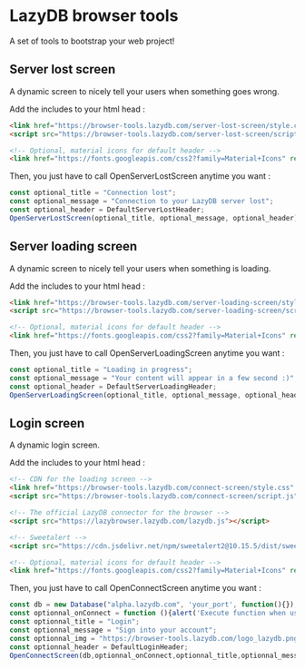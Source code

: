 # LazyDB browser tools
A set of tools to bootstrap your web project!  
  
## Server lost screen
A dynamic screen to nicely tell your users when something goes wrong.  

Add the includes to your html head :
```html
<link href="https://browser-tools.lazydb.com/server-lost-screen/style.css" rel="stylesheet">
<script src="https://browser-tools.lazydb.com/server-lost-screen/script.js"></script>

<!-- Optional, material icons for default header -->
<link href="https://fonts.googleapis.com/css2?family=Material+Icons" rel="stylesheet">
```
Then, you just have to call OpenServerLostScreen anytime you want :
```javascript
const optional_title = "Connection lost";
const optional_message = "Connection to your LazyDB server lost";
const optional_header = DefaultServerLostHeader;
OpenServerLostScreen(optional_title, optional_message, optional_header);
```

## Server loading screen
A dynamic screen to nicely tell your users when something is loading.

Add the includes to your html head :
```html
<link href="https://browser-tools.lazydb.com/server-loading-screen/style.css" rel="stylesheet">
<script src="https://browser-tools.lazydb.com/server-loading-screen/script.js"></script>

<!-- Optional, material icons for default header -->
<link href="https://fonts.googleapis.com/css2?family=Material+Icons" rel="stylesheet">
```
Then, you just have to call OpenServerLoadingScreen anytime you want :
```javascript
const optional_title = "Loading in progress";
const optional_message = "Your content will appear in a few second :)";
const optional_header = DefaultServerLoadingHeader;
OpenServerLoadingScreen(optional_title, optional_message, optional_header);
```

## Login screen
A dynamic login screen.

Add the includes to your html head :
```html
<!-- CDN for the loading screen -->
<link href="https://browser-tools.lazydb.com/connect-screen/style.css" rel="stylesheet">
<script src="https://browser-tools.lazydb.com/connect-screen/script.js"></script>

<!-- The official LazyDB connector for the browser -->
<script src="https://lazybrowser.lazydb.com/lazydb.js"></script>

<!-- Sweetalert -->
<script src="https://cdn.jsdelivr.net/npm/sweetalert2@10.15.5/dist/sweetalert2.all.min.js"></script>

<!-- Optional, material icons for default header -->
<link href="https://fonts.googleapis.com/css2?family=Material+Icons" rel="stylesheet">
```
Then, you just have to call OpenConnectScreen anytime you want :
```javascript
const db = new Database("alpha.lazydb.com", 'your_port', function(){});
const optionnal_onConnect = function (){alert('Execute function when user is connected')};
const optionnal_title = "Login";
const optionnal_message = "Sign into your account";
const optionnal_img = "https://browser-tools.lazydb.com/logo_lazydb.png";
const optionnal_header = DefaultLoginHeader;
OpenConnectScreen(db,optionnal_onConnect,optionnal_title,optionnal_message,optionnal_img,optionnal_header);
```
